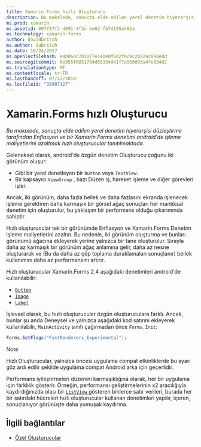 ```yaml
---
title: Xamarin.Forms hızlı Oluşturucu
description: Bu makalede, sonuçta elde edilen yerel denetim hiyerarşisi düzleştirme tarafından Enflasyon ve bir Xamarin.Forms denetimi android'de işleme maliyetlerini azaltmak hızlı oluşturucular tanıtılmaktadır.
ms.prod: xamarin
ms.assetid: 097f87f2-d891-4f3c-be02-fb7d195a481a
ms.technology: xamarin-forms
author: davidbritch
ms.author: dabritch
ms.date: 10/24/2017
ms.openlocfilehash: e4b060c703077e140e0f0d2f8c4c2b824c890e8d
ms.sourcegitcommit: 6e955f6851794d58334d41f7a550d93a47e834d2
ms.translationtype: MT
ms.contentlocale: tr-TR
ms.lasthandoff: 07/12/2018
ms.locfileid: "38997127"
---
```

# <a name="xamarinforms-fast-renderers"></a>Xamarin.Forms hızlı Oluşturucu

_Bu makalede, sonuçta elde edilen yerel denetim hiyerarşisi düzleştirme tarafından Enflasyon ve bir Xamarin.Forms denetimi android'de işleme maliyetlerini azaltmak hızlı oluşturucular tanıtılmaktadır._

Geleneksel olarak, android'de özgün denetim Oluşturucu çoğunu iki görünüm oluşur:

- Gibi bir yerel denetleyen bir `Button` veya `TextView`.
- Bir kapsayıcı `ViewGroup` , bazı Düzen iş, hareket işleme ve diğer görevleri işler.

Ancak, iki görünüm, daha fazla bellek ve daha fazlasını ekranda işlenecek işleme gerektiren daha karmaşık bir görsel ağaç sonuçları her mantıksal denetim için oluşturulur, bu yaklaşım bir performans olduğu çıkarımında sahiptir.

Hızlı oluşturucular tek bir görünümde Enflasyon ve Xamarin.Forms Denetim işleme maliyetlerini azaltın. Bu nedenle, iki görünüm oluşturma ve bunları görünümü ağacına ekleyerek yerine yalnızca bir tane oluşturulur. Sırayla daha az karmaşık bir görünüm ağaç anlamına gelir, daha az nesne oluşturarak ve (Bu da daha az çöp toplama duraklamaları sonuçlanır) bellek kullanımını daha az performansını artırır.

Hızlı oluşturucular Xamarin.Forms 2.4 aşağıdaki denetimleri android'de kullanılabilir:

- [`Button`](xref:Xamarin.Forms.Button)
- [`Image`](xref:Xamarin.Forms.Image)
- [`Label`](xref:Xamarin.Forms.Label)

İşlevsel olarak, bu hızlı oluşturucular özgün oluşturuculara farklı. Ancak, bunlar şu anda Deneysel ve yalnızca aşağıdaki kod satırını ekleyerek kullanılabilir, `MainActivity` sınıfı çağırmadan önce `Forms.Init`:

```csharp
Forms.SetFlags("FastRenderers_Experimental");
```

> [!NOTE]
> Hızlı Oluşturucular, yalnızca öncesi uygulama compat etkinliklerde bu ayarı göz ardı edilir şekilde uygulama compat Android arka için geçerlidir.

Performans iyileştirmeleri düzenini karmaşıklığına olarak, her bir uygulama için farklılık gösterir. Örneğin, performansı geliştirmelerinin x2 aracılığıyla kaydırdığınızda olası bir [ `ListView` ](xref:Xamarin.Forms.ListView) gösteren binlerce satır verileri, burada her bir satırdaki hücreleri hızlı oluşturucular kullanan denetimleri yapılır, içeren, sonuçlanıyor görünüşte daha yumuşak kaydırma.


## <a name="related-links"></a>İlgili bağlantılar

- [Özel Oluşturucular](~/xamarin-forms/app-fundamentals/custom-renderer/index.md)
